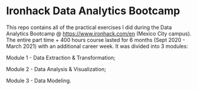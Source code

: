 # Ironhack Data Analytics Bootcamp

This repo contains all of the practical exercises I did during the Data Analytics Bootcamp @ https://www.ironhack.com/en (Mexico City campus). The entire part time + 400 hours course lasted for 6 months (Sept 2020 - March 2021) with an additional career week. It was divided into 3 modules:

Module 1 - Data Extraction & Transformation;

Module 2 - Data Analysis & Visualization;

Module 3 - Data Modeling.
